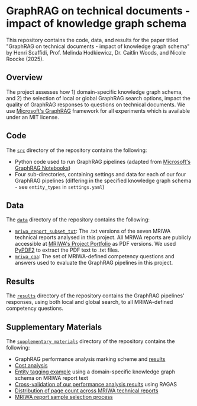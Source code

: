 # GraphRAG on technical documents - impact of knowledge graph schema

This repository contains the code, data, and results for the paper titled "GraphRAG on technical documents - impact of knowledge graph schema" by Henri Scaffidi, Prof. Melinda Hodkiewicz, Dr. Caitlin Woods, and Nicole Roocke (2025). 

## Overview

The project assesses how 1) domain-specific knowledge graph schema, and 2) the selection of local or global GraphRAG search options, impact the quality of GraphRAG responses to questions on technical documents.
We use [Microsoft's GraphRAG](https://github.com/microsoft/graphrag) framework for all experiments which is available under an MIT license.

## Code

The [`src`](https://github.com/nlp-tlp/GraphRAG-on-Minerals-Domain/tree/main/src) directory of the repository contains the following:
- Python code used to run GraphRAG pipelines (adapted from [Microsoft's GraphRAG Notebooks](https://microsoft.github.io/graphrag/query/notebooks/overview/))
- Four sub-directories, containing settings and data for each of our four GraphRAG pipelines (differing in the specified knowledge graph schema - see `entity_types` in `settings.yaml`)

## Data

The [`data`](https://github.com/nlp-tlp/GraphRAG-on-Minerals-Domain/tree/main/data) directory of the repository contains the following:
- [`mriwa_report_subset_txt`](https://github.com/nlp-tlp/GraphRAG-on-Minerals-Domain/tree/main/data/mriwa_report_subset_txt): The .txt versions of the seven MRIWA technical reports analysed in this project. All MRIWA reports are publicly accessible at [MRIWA's Project Portfolio](https://www.mriwa.wa.gov.au/research-projects/project-portfolio/) as PDF versions. We used [PyPDF2](https://pypi.org/project/PyPDF2/) to extract the PDF text to .txt files.
- [`mriwa_cqa`](https://github.com/nlp-tlp/GraphRAG-on-Minerals-Domain/tree/main/data/mriwa_cqa): The set of MRIWA-defined competency questions and answers used to evaluate the GraphRAG pipelines in this project.

## Results

The [`results`](https://github.com/nlp-tlp/GraphRAG-on-Minerals-Domain/tree/main/results) directory of the repository contains the GraphRAG pipelines' responses, using both local and global search, to all MRIWA-defined competency questions.

## Supplementary Materials

The [`supplementary_materials`](https://github.com/nlp-tlp/GraphRAG-on-Minerals-Domain/tree/main/supplementary_materials) directory of the repository contains the following:
- GraphRAG performance analysis marking scheme and [results](https://github.com/nlp-tlp/GraphRAG-on-Minerals-Domain/blob/main/supplementary_materials/performance_analysis.pdf)
- [Cost analysis](https://github.com/nlp-tlp/GraphRAG-on-Minerals-Domain/blob/main/supplementary_materials/cost_analysis.md)
- [Entity tagging example](https://github.com/nlp-tlp/GraphRAG-on-Minerals-Domain/blob/main/supplementary_materials/entity_tagging_example.png) using a domain-specific knowledge graph schema on MRIWA report text
- [Cross-validation of our performance analysis results](https://github.com/nlp-tlp/GraphRAG-on-Minerals-Domain/blob/main/supplementary_materials/ragas_analysis.md) using RAGAS
- [Distribution of page count across MRIWA technical reports](https://github.com/nlp-tlp/GraphRAG-on-Minerals-Domain/blob/main/supplementary_materials/mriwa_report_page_counts.png)
- [MRIWA report sample selection process](https://github.com/nlp-tlp/GraphRAG-on-Minerals-Domain/blob/main/supplementary_materials/mriwa_report_sample_selection.md)